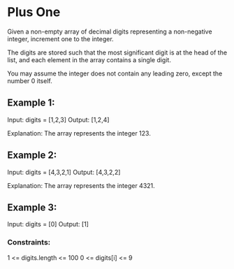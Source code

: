 # Plus One

Given a non-empty array of decimal digits representing a non-negative integer, increment one to the integer.

The digits are stored such that the most significant digit is at the head of the list, and each element in the array contains a single digit.

You may assume the integer does not contain any leading zero, except the number 0 itself.

## Example 1:

Input: digits = [1,2,3]
Output: [1,2,4]

Explanation: The array represents the integer 123.

## Example 2:

Input: digits = [4,3,2,1]
Output: [4,3,2,2]

Explanation: The array represents the integer 4321.

## Example 3:

Input: digits = [0]
Output: [1]

### Constraints:

1 <= digits.length <= 100
0 <= digits[i] <= 9
